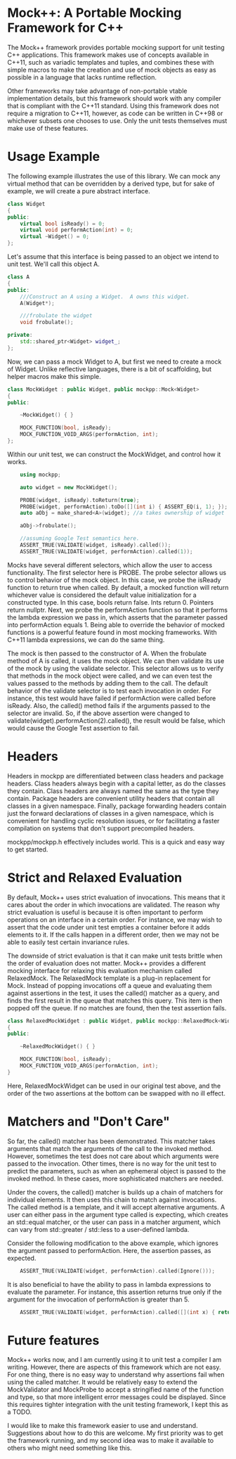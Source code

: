 Mock++: A Portable Mocking Framework for C++
============================================

The Mock++ framework provides portable mocking support for unit testing C++
applications.  This framework makes use of concepts available in C++11, such as
variadic templates and tuples, and combines these with simple macros to make the
creation and use of mock objects as easy as possible in a language that lacks
runtime reflection.

Other frameworks may take advantage of non-portable vtable implementation
details, but this framework should work with any compiler that is compliant with
the C++11 standard.  Using this framework does not require a migration to C++11,
however, as code can be written in C++98 or whichever subsets one chooses to
use. Only the unit tests themselves must make use of these features.

Usage Example
=============

The following example illustrates the use of this library.  We can mock any
virtual method that can be overridden by a derived type, but for sake of
example, we will create a pure abstract interface.

```c++
class Widget
{
public:
    virtual bool isReady() = 0;
    virtual void performAction(int) = 0;
    virtual ~Widget() = 0;
};
```

Let's assume that this interface is being passed to an object we intend to unit
test.  We'll call this object A.

```c++
class A
{
public:
    ///Construct an A using a Widget.  A owns this widget.
    A(Widget*);

    ///frobulate the widget
    void frobulate();

private:
    std::shared_ptr<Widget> widget_;
};
```

Now, we can pass a mock Widget to A, but first we need to create a mock of
Widget.  Unlike reflective languages, there is a bit of scaffolding, but helper
macros make this simple.

```c++
class MockWidget : public Widget, public mockpp::Mock<Widget>
{
public:

    ~MockWidget() { }

    MOCK_FUNCTION(bool, isReady);
    MOCK_FUNCTION_VOID_ARGS(performAction, int);
};
```

Within our unit test, we can construct the MockWidget, and control how it works.

```c++
    using mockpp;

    auto widget = new MockWidget();

    PROBE(widget, isReady).toReturn(true);
    PROBE(widget, performAction).toDo([](int i) { ASSERT_EQ(i, 1); });
    auto aObj = make_shared<A>(widget); //a takes ownership of widget

    aObj->frobulate();

    //assuming Google Test semantics here.
    ASSERT_TRUE(VALIDATE(widget, isReady).called());
    ASSERT_TRUE(VALIDATE(widget, performAction).called(1));
```

Mocks have several different selectors, which allow the user to access
functionality.  The first selector here is PROBE.  The probe selector allows us
to control behavior of the mock object.  In this case, we probe the isReady
function to return true when called. By default, a mocked function will return
whichever value is considered the default value initialization for a constructed
type.  In this case, bools return false.  Ints return 0.  Pointers return
nullptr. Next, we probe the performAction function so that it performs the
lambda expression we pass in, which asserts that the parameter passed into
performAction equals 1.  Being able to override the behavior of mocked functions
is a powerful feature found in most mocking frameworks.  With C++11 lambda
expressions, we can do the same thing.

The mock is then passed to the constructor of A.  When the frobulate method of A
is called, it uses the mock object.  We can then validate its use of the mock by
using the validate selector.  This selector allows us to verify that methods in
the mock object were called, and we can even test the values passed to the
methods by adding them to the call.  The default behavior of the validate
selector is to test each invocation in order.  For instance, this test would
have failed if performAction were called before isReady.  Also, the called()
method fails if the arguments passed to the selector are invalid.  So, if the
above assertion were changed to validate(widget).performAction(2).called(), the
result would be false, which would cause the Google Test assertion to fail.

Headers
=======

Headers in mockpp are differentiated between class headers and package headers.
Class headers always begin with a capital letter, as do the classes they
contain.  Class headers are always named the same as the type they contain.
Package headers are convenient utility headers that contain all classes in a
given namespace.  Finally, package forwarding headers contain just the forward
declarations of classes in a given namespace, which is convenient for handling
cyclic resolution issues, or for facilitating a faster compilation on systems
that don't support precompiled headers.

mockpp/mockpp.h effectively includes world.  This is a quick and easy way to
get started.

Strict and Relaxed Evaluation
=============================

By default, Mock++ uses strict evaluation of invocations.  This means that it
cares about the order in which invocations are validated.  The reason why strict
evaluation is useful is because it is often important to perform operations on
an interface in a certain order.  For instance, we may wish to assert that the
code under unit test empties a container before it adds elements to it.  If the
calls happen in a different order, then we may not be able to easily test
certain invariance rules.

The downside of strict evaluation is that it can make unit tests brittle when
the order of evaluation does not matter.  Mock++ provides a different mocking
interface for relaxing this evaluation mechanism called RelaxedMock.  The
RelaxedMock template is a plug-in replacement for Mock.  Instead of popping
invocations off a queue and evaluating them against assertions in the test, it
uses the called() matcher as a query, and finds the first result in the queue
that matches this query.  This item is then popped off the queue.  If no matches
are found, then the test assertion fails.

```c++
class RelaxedMockWidget : public Widget, public mockpp::RelaxedMock<Widget>
{
public:

    ~RelaxedMockWidget() { }

    MOCK_FUNCTION(bool, isReady);
    MOCK_FUNCTION_VOID_ARGS(performAction, int);
}
```

Here, RelaxedMockWidget can be used in our original test above, and the order of
the two assertions at the bottom can be swapped with no ill effect.

Matchers and "Don't Care"
=========================

So far, the called() matcher has been demonstrated.  This matcher takes
arguments that match the arguments of the call to the invoked method.  However,
sometimes the test does not care about which arguments were passed to the
invocation.  Other times, there is no way for the unit test to predict the
parameters, such as when an ephemeral object is passed to the invoked method.
In these cases, more sophisticated matchers are needed.

Under the covers, the called() matcher is builds up a chain of matchers for
individual elements.  It then uses this chain to match against invocations.  The
called method is a template, and it will accept alternative arguments.  A user
can either pass in the argument type called is expecting, which creates an
std::equal matcher, or the user can pass in a matcher argument, which can vary
from std::greater / std::less to a user-defined lambda.

Consider the following modification to the above example, which ignores the
argument passed to performAction.  Here, the assertion passes, as expected.

```c++
    ASSERT_TRUE(VALIDATE(widget, performAction).called(Ignore()));
```

It is also beneficial to have the ability to pass in lambda expressions to
evaluate the parameter.  For instance, this assertion returns true only if the
argument for the invocation of performAction is greater than 5.

```c++
    ASSERT_TRUE(VALIDATE(widget, performAction).called([](int x) { return x > 5; }));
```

Future features
===============

Mock++ works now, and I am currently using it to unit test a compiler I am
writing.  However, there are aspects of this framework which are not easy.  For
one thing, there is no easy way to understand why assertions fail when using the
called matcher.  It would be relatively easy to extend the MockValidator and
MockProbe to accept a stringified name of the function and type, so that more
intelligent error messages could be displayed.  Since this requires tighter
integration with the unit testing framework, I kept this as a TODO.

I would like to make this framework easier to use and understand.  Suggestions
about how to do this are welcome.  My first priority was to get the framework
running, and my second idea was to make it available to others who might need
something like this.

